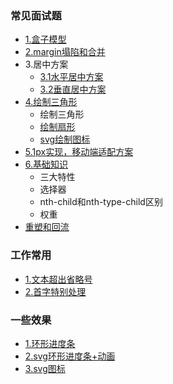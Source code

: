 ### 常见面试题
* [1.盒子模型](src/interview/README.md)
* [2.margin塌陷和合并](src/interview/README.md)
* 3.居中方案
  * [3.1水平居中方案](src/interview/middle/middle.html)
  * [3.2垂直居中方案](src/interview/verticalCenter/verticalCenter.html)
* [4.绘制三角形](src/interview/triangle/triangle.html)
  * 绘制三角形
  * [绘制扇形](src/interview/triangle/pieChart.html)
  * [svg绘制图标](src/svg/svg.html)
* [5.1px实现，移动端适配方案](src/other/mobile)
* [6.基础知识](src/interview/basis/基础.md)
  * 三大特性
  * 选择器
  * nth-child和nth-type-child区别
  * 权重
* [重塑和回流](src/other/other/重塑和回流.md)
  
  
### 工作常用
* [1.文本超出省略号](src/work/text.html)
* [2.首字特别处理](src/work/text.html)


### 一些效果
* [1.环形进度条](src/interview/triangle/pieChart.html)
* [2.svg环形进度条+动画](src/svg/huanxing.html)
* [3.svg图标](src/svgg/svg.html)
